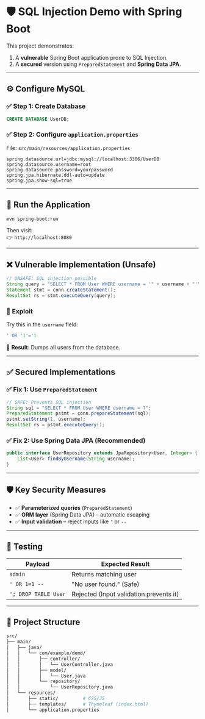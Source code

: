 
# 🛡️ SQL Injection Demo with Spring Boot

This project demonstrates:

1. A **vulnerable** Spring Boot application prone to SQL Injection.
2. A **secured** version using `PreparedStatement` and **Spring Data JPA**.

---

## ⚙️ Configure MySQL

### ✅ Step 1: Create Database

```sql
CREATE DATABASE UserDB;
```

### ✅ Step 2: Configure `application.properties`

File: `src/main/resources/application.properties`

```properties
spring.datasource.url=jdbc:mysql://localhost:3306/UserDB
spring.datasource.username=root
spring.datasource.password=yourpassword
spring.jpa.hibernate.ddl-auto=update
spring.jpa.show-sql=true
```

---

## 🚀 Run the Application

```bash
mvn spring-boot:run
```

Then visit:  
👉 `http://localhost:8080`

---

## ❌ Vulnerable Implementation (Unsafe)

```java
// UNSAFE: SQL injection possible
String query = "SELECT * FROM User WHERE username = '" + username + "'";
Statement stmt = conn.createStatement();
ResultSet rs = stmt.executeQuery(query);
```

### 🧪 Exploit

Try this in the `username` field:
```sql
' OR '1'='1
```

📌 **Result**: Dumps all users from the database.

---

## ✅ Secured Implementations

### ✅ Fix 1: Use `PreparedStatement`

```java
// SAFE: Prevents SQL injection
String sql = "SELECT * FROM User WHERE username = ?";
PreparedStatement pstmt = conn.prepareStatement(sql);
pstmt.setString(1, username);
ResultSet rs = pstmt.executeQuery();
```

### ✅ Fix 2: Use Spring Data JPA (Recommended)

```java
public interface UserRepository extends JpaRepository<User, Integer> {
    List<User> findByUsername(String username);
}
```

---

## 🛡️ Key Security Measures

- ✅ **Parameterized queries** (`PreparedStatement`)
- ✅ **ORM layer** (Spring Data JPA) – automatic escaping
- ✅ **Input validation** – reject inputs like `'` or `--`

---

## 🧪 Testing

| Payload              | Expected Result                        |
|----------------------|----------------------------------------|
| `admin`              | Returns matching user                  |
| `' OR 1=1 --`        | "No user found." (Safe)                |
| `'; DROP TABLE User` | Rejected (Input validation prevents it)|

---

## 📁 Project Structure

```bash
src/
├── main/
│   ├── java/
│   │   └── com/example/demo/
│   │       ├── controller/
│   │       │   └── UserController.java
│   │       ├── model/
│   │       │   └── User.java
│   │       └── repository/
│   │           └── UserRepository.java
│   └── resources/
│       ├── static/         # CSS/JS
│       ├── templates/      # Thymeleaf (index.html)
│       └── application.properties
```

